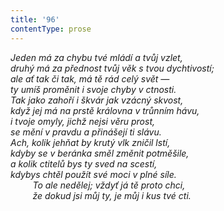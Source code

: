 ```yaml
---
title: '96'
contentType: prose
---
```


_Jeden má za chybu tvé mládí a tvůj vzlet,  
druhý má za přednost tvůj věk s tvou dychtivostí;  
ale ať tak či tak, má tě rád celý svět —  
ty umíš proměnit i svoje chyby v ctnosti.  
Tak jako zahoří i škvár jak vzácný skvost,  
když jej má na prstě královna v trůnním hávu,  
i tvoje omyly, jichž nejsi věru prost,  
se mění v pravdu a přinášejí ti slávu.  
Ach, kolik jehňat by krutý vlk zničil lstí,  
kdyby se v beránka směl změnit potměšile,  
a kolik ctitelů bys ty sved na scestí,  
kdybys chtěl použít své moci v plné síle.  
         To ale nedělej; vždyť já tě proto chci,  
         že dokud jsi můj ty, je můj i kus tvé cti._
